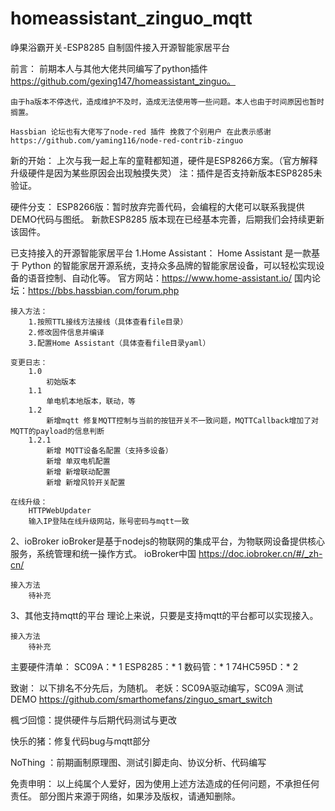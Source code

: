 # homeassistant_zinguo_mqtt

峥果浴霸开关-ESP8285 自制固件接入开源智能家居平台

前言：
	前期本人与其他大佬共同编写了python插件 https://github.com/gexing147/homeassistant_zinguo。

	由于ha版本不停迭代，造成维护不及时，造成无法使用等一些问题。本人也由于时间原因也暂时搁置。

	Hassbian 论坛也有大佬写了node-red 插件 挽救了个别用户 在此表示感谢 https://github.com/yaming116/node-red-contrib-zinguo 

新的开始：
	上次与我一起上车的童鞋都知道，硬件是ESP8266方案。（官方解释升级硬件是因为某些原因会出现触摸失灵）
    注：插件是否支持新版本ESP8285未验证。

硬件分支：
	ESP8266版：暂时放弃完善代码，会编程的大佬可以联系我提供DEMO代码与图纸。
	新款ESP8285 版本现在已经基本完善，后期我们会持续更新该固件。

已支持接入的开源智能家居平台
1.Home Assistant：
		Home Assistant 是一款基于 Python 的智能家居开源系统，支持众多品牌的智能家居设备，可以轻松实现设备的语音控制、自动化等。
		官方网站：https://www.home-assistant.io/
		国内论坛：https://bbs.hassbian.com/forum.php

	接入方法：
		1.按照TTL接线方法接线（具体查看file目录）
		2.修改固件信息并编译
		3.配置Home Assistant（具体查看file目录yaml）

    变更日志：
		1.0 
			初始版本
		1.1
			单电机本地版本，联动，等
		1.2
			新增mqtt 修复MQTT控制与当前的按钮开关不一致问题，MQTTCallback增加了对MQTT的payload的信息判断 
		1.2.1
			新增 MQTT设备名配置（支持多设备）
			新增 单双电机配置 
			新增 新增联动配置
			新增 新增风铃开关配置
		
	在线升级：
		HTTPWebUpdater
		输入IP登陆在线升级网站，账号密码与mqtt一致
2、ioBroker
	ioBroker是基于nodejs的物联网的集成平台，为物联网设备提供核心服务，系统管理和统一操作方式。
	ioBroker中国 https://doc.iobroker.cn/#/_zh-cn/

	接入方法
		待补充

3、其他支持mqtt的平台
	理论上来说，只要是支持mqtt的平台都可以实现接入。

	接入方法
		待补充


主要硬件清单：
  SC09A：* 1
  ESP8285：* 1
  数码管：* 1
  74HC595D：* 2
 
致谢：
  以下排名不分先后，为随机。
  老妖：SC09A驱动编写，SC09A 测试DEMO https://github.com/smarthomefans/zinguo_smart_switch
  
  楓づ回憶：提供硬件与后期代码测试与更改
  
  快乐的猪：修复代码bug与mqtt部分
  
  NoThing ：前期画制原理图、测试引脚走向、协议分析、代码编写

免责申明：
  以上纯属个人爱好，因为使用上述方法造成的任何问题，不承担任何责任。
  部分图片来源于网络，如果涉及版权，请通知删除。 

